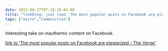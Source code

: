```yaml
---
date: 2021-08-27T07:19:29-04:00
title: "linkblog: just read 'The most popular posts on Facebook are plagiarized - The Verge'"
tags: ["micro","Communities"]
---
```

Interesting take on inauthentic content on Facebook.
 
[link to 'The most popular posts on Facebook are plagiarized - The Verge'](https://www.theverge.com/2021/8/27/22644126/the-most-popular-posts-on-facebook-are-plagiarized)
